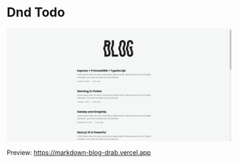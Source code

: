 <h1>
  Dnd Todo
</h1>

<p>
  <img src=".github/screenshot.png" alt="app screenshot">
</p>

<p>Preview: <a href="https://markdown-blog-drab.vercel.app">https://markdown-blog-drab.vercel.app</a></p>
